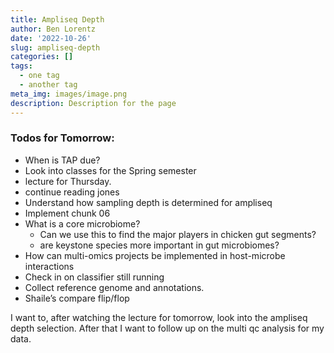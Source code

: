 ```yaml
---
title: Ampliseq Depth
author: Ben Lorentz
date: '2022-10-26'
slug: ampliseq-depth
categories: []
tags:
  - one tag
  - another tag
meta_img: images/image.png
description: Description for the page
---
```


### Todos for Tomorrow:

- When is TAP due?
- Look into classes for the Spring semester
- lecture for Thursday.
- continue reading jones
- Understand how sampling depth is determined for ampliseq
- Implement chunk 06
- What is a core microbiome?
  - Can we use this to find the major players in chicken gut segments?
  - are keystone species more important in gut microbiomes?
- How can multi-omics projects be implemented in host-microbe interactions
- Check in on classifier still running
- Collect reference genome and annotations.
- Shaile’s compare flip/flop

I want to, after watching the lecture for tomorrow, look into the ampliseq depth selection. After that I want to follow up on the multi qc analysis for my data. 


